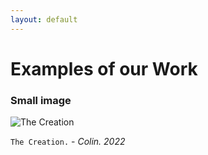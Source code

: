 ```yaml
---
layout: default
---
```


# Examples of our Work


### Small image

![The Creation](http://human-ai.art/assets/images/thecreation.png)

`The Creation.` - *Colin. 2022*
